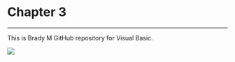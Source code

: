 # Chapter 3
<hr>

<p>This is Brady M GitHub repository for Visual Basic. </p>
<img src="http://kgmi.com/wp-content/blogs.dir/70/files/2015/10/chicago-cubs-logo.jpg">
